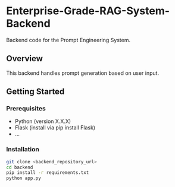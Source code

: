 # Enterprise-Grade-RAG-System-Backend

Backend code for the Prompt Engineering System.

## Overview

This backend handles prompt generation based on user input.

## Getting Started

### Prerequisites

- Python (version X.X.X)
- Flask (install via pip install Flask)
- ...

### Installation

```bash
git clone <backend_repository_url>
cd backend
pip install -r requirements.txt
python app.py
